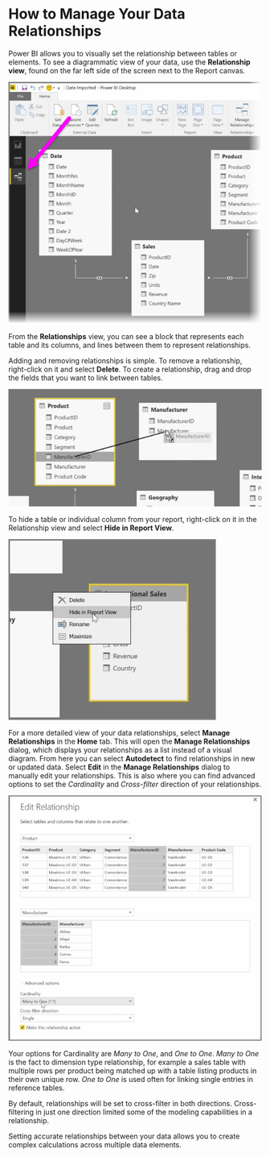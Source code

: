 <properties
   pageTitle="How to Manage Your Data Relationships"
   description="Learn why data relationships are important and how to manage them in Power BI"
   services="powerbi"
   documentationCenter=""
   authors="davidiseminger"
   manager="mblythe"
   editor=""
   tags=""
   featuredVideo="qPQ6iXGf0Pc"
   featuredVideoThumb=""
   courseDuration=""/>

<tags
   ms.service="powerbi"
   ms.devlang="NA"
   ms.topic="article"
   ms.tgt_pltfrm="NA"
   ms.workload="powerbi"
   ms.date="02/18/2016"
   ms.author="v-jescoo"/>

# How to Manage Your Data Relationships

Power BI allows you to visually set the relationship between tables or elements. To see a diagrammatic view of your data, use the **Relationship view**, found on the far left side of the screen next to the Report canvas.

![](media/powerbi-learning-2-2-manage-data-relationships/2-2_1.png)

From the **Relationships** view, you can see a block that represents each table and its columns, and lines between them to represent relationships.

Adding and removing relationships is simple. To remove a relationship, right-click on it and select **Delete**. To create a relationship, drag and drop the fields that you want to link between tables.

![](media/powerbi-learning-2-2-manage-data-relationships/2-2_2.png)

To hide a table or individual column from your report, right-click on it in the Relationship view and select **Hide in Report View**.

![](media/powerbi-learning-2-2-manage-data-relationships/2-2_3.png)

For a more detailed view of your data relationships, select **Manage Relationships** in the **Home** tab. This will open the **Manage Relationships** dialog, which displays your relationships as a list instead of a visual diagram. From here you can select **Autodetect** to find relationships in new or updated data. Select **Edit** in the **Manage Relationships** dialog to manually edit your relationships. This is also where you can find advanced options to set the *Cardinality* and *Cross-filter* direction of your relationships.

![](media/powerbi-learning-2-2-manage-data-relationships/2-2_4.png)

Your options for Cardinality are *Many to One*, and *One to One*. *Many to One* is the fact to dimension type relationship, for example a sales table with multiple rows per product being matched up with a table listing products in their own unique row. *One to One* is used often for linking single entries in reference tables.

By default, relationships will be set to cross-filter in both directions. Cross-filtering in just one direction limited some of the modeling capabilities in a relationship.

Setting accurate relationships between your data allows you to create complex calculations across multiple data elements.
